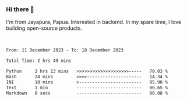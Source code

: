 ### Hi there 👋

I'm from Jayapura, Papua. Interested in backend. In my spare time, I love building open-source products.

<br>

 
 <!--START_SECTION:waka-->

```txt
From: 11 December 2023 - To: 18 December 2023

Total Time: 2 hrs 49 mins

Python     2 hrs 13 mins   >>>>>>>>>>>>>>>>>>>>-----   79.03 %
Bash       24 mins         >>>>---------------------   14.34 %
INI        10 mins         >------------------------   05.90 %
Text       1 min           -------------------------   00.65 %
Markdown   0 secs          -------------------------   00.08 %
```

<!--END_SECTION:waka-->
